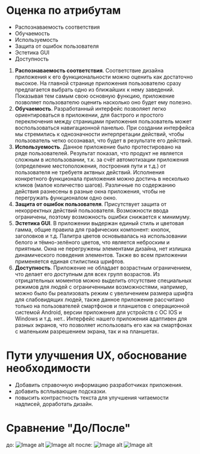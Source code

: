 # Оценка по атрибутам
- Распознаваемость соответствия
- Обучаемость
- Используемость
- Защита от ошибок пользователя
- Эстетика GUI
- Доступность
1. **Распознаваемость соответствия**. Соответствие дизайна приложения к его функциональности можно оценить как достаточно высокое. На
главной странице приложения пользователю сразу предлагается выбрать одно из ближайших к нему заведений. Показывая тем самым свою основную 
функцию, приложение позволяет пользователю оценить насколько оно будет ему полезно.
2. **Обучаемость**. Разработанный интерфейс позволяет легко ориентироваться в приложении, для бастрого и простого переключения между 
страницами приложения пользователь может воспользоваться навигационной панелью. При создании интерфейса мы стремились к однозначности 
интерпретации действий, чтобы пользователь четко осознавал, что будет в результате его действий.
3. **Используемость**. Данное приложение было протестировано на ряде пользователей. Результат показал, что продукт не является сложным 
в использовании, т.к. за счёт автомотизации приложения (определение местоположения, построения пути и т.д.) от пользователя не требуетя
актвных действий. Исполнения конкретного функционала приложения можно достичь в несколько кликов (малое количество шагов). 
Различные по содержанию действия разнесены в разные окна приложения, чтобы не перегружать функционалом одно окно.
4. **Защита от ошибок пользователя**. Присутствует защита от некорректных действий пользователя. Возможности ввода ограничены, поэтому 
возможность ошибки снижается к минимуму.
5. **Эстетика GUI**. В приложении выдержан единый стиль и цветовая гамма, общие правила для графических компонент: кнопок, заголовков и
т.д. Палитра цветов основывалась на использовании белого и тёмно-зелёного цветов, что является неброским и приятным. Окна не перегружены
элементами дизайна, нет излишка динамического поведения элементов. Также во всем приложении применяется единая стилистика шрифтов.
6. **Доступность**. Приложение не обладает возрастным ограничением, что делает его доступным для всех групп возрастов. 
Из отрицательных моментов можно выделить отсутствие специальных режимов для людей с ограниченными возможностями, например, можно было бы
реализовать режим с увеличением размера шрифта для слабовидящих людей, также данное приложение рассчитано только на пользователей 
смартфонов и планшетов с операционной системой Android, версии приложения для устройств с ОС IOS и Windows и т.д. нет.. Интерфейс нашего 
приложения адаптивен для разных экранов, что позволяет использовать его как на смартфонах с маленьким разрешением экрана, так и на 
планшетах.
# Пути улучшения UX, обоснование необходимости
- Добавить справочную информацию разработчиках приложения.
- добавить всплывающие подсказки.
- повысить контрастность текста для улучшения читаемости надписей, доработать дизайн.
# Сравнение "До/После"
до:
![Image alt](https://github.com/UnckleBreaker/FIND_YOUR_PLACE/blob/master/labs/before2.jpg)
![Image alt](https://github.com/UnckleBreaker/FIND_YOUR_PLACE/blob/master/labs/before.jpg)
после:
![Image alt](https://github.com/UnckleBreaker/FIND_YOUR_PLACE/blob/master/labs/jpg.png)
![Image alt](https://github.com/UnckleBreaker/FIND_YOUR_PLACE/blob/master/labs/jpg2.png)
